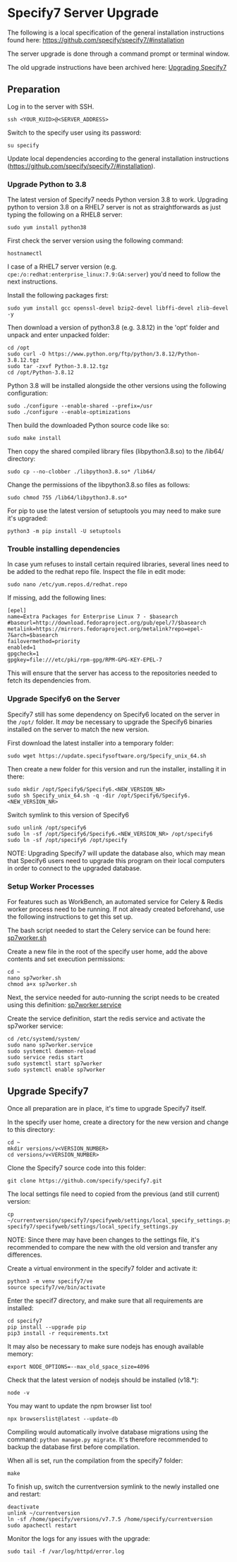 # Specify7 Server Upgrade

The following is a local specification of the general installation instructions found here: 
https://github.com/specify/specify7/#installation

The server upgrade is done through a command prompt or terminal window. 

The old upgrade instructions have been archived here: 
[Upgrading Specify7](https://github.com/NHMDenmark/DanSpecify/blob/master/Documentation/Technical/Archived/Upgrading%20Specify7.md)

## Preparation

Log in to the server with SSH. 
```
ssh <YOUR_KUID>@<SERVER_ADDRESS> 
```
Switch to the specify user using its password: 
```
su specify 
```
Update local dependencies according to the general installation instructions (https://github.com/specify/specify7/#installation).

### Upgrade Python to 3.8 ### 

The latest version of Specify7 needs Python version 3.8 to work. Upgrading python to version 3.8 on a RHEL7 server is not as straightforwards as just typing the following on a RHEL8 server: 
```
sudo yum install python38
```

First check the server version using the following command: 
```
hostnamectl 
```

I case of a RHEL7 server version (e.g. `cpe:/o:redhat:enterprise_linux:7.9:GA:server`) you'd need to follow the next instructions.  

Install the following packages first:
```
sudo yum install gcc openssl-devel bzip2-devel libffi-devel zlib-devel -y
```

Then download a version of python3.8 (e.g. 3.8.12) in the 'opt' folder and unpack and enter unpacked folder: 
```
cd /opt
sudo curl -O https://www.python.org/ftp/python/3.8.12/Python-3.8.12.tgz
sudo tar -zxvf Python-3.8.12.tgz
cd /opt/Python-3.8.12
```

Python 3.8 will be installed alongside the other versions using the following configuration: 
```
sudo ./configure --enable-shared --prefix=/usr
sudo ./configure --enable-optimizations
```

Then build the downloaded Python source code like so: 
```
sudo make install
```

Then copy the shared compiled library files (libpython3.8.so) to the /lib64/ directory:
```
sudo cp --no-clobber ./libpython3.8.so* /lib64/
```

Change the permissions of the libpython3.8.so files as follows:
```
sudo chmod 755 /lib64/libpython3.8.so*
```

For pip to use the latest version of setuptools you may need to make sure it's upgraded: 
```
python3 -m pip install -U setuptools
```

### Trouble installing dependencies 

In case yum refuses to install certain required libraries, several lines need to be added to the redhat repo file. 
Inspect the file in edit mode: 
```
sudo nano /etc/yum.repos.d/redhat.repo
```
If missing, add the following lines: 
```
[epel]
name=Extra Packages for Enterprise Linux 7 - $basearch
#baseurl=http://download.fedoraproject.org/pub/epel/7/$basearch
metalink=https://mirrors.fedoraproject.org/metalink?repo=epel-7&arch=$basearch
failovermethod=priority
enabled=1
gpgcheck=1
gpgkey=file:///etc/pki/rpm-gpg/RPM-GPG-KEY-EPEL-7
```
This will ensure that the server has access to the repositories needed to fetch its dependencies from. 

### Upgrade Specify6 on the Server 

Specify7 still has some dependency on Specify6 located on the server in the `/opt/` folder. 
It *may* be necessary to upgrade the Specify6 binaries installed on the server to match the new version. 

First download the latest installer into a temporary folder: 
```
sudo wget https://update.specifysoftware.org/Specify_unix_64.sh
```
Then create a new folder for this version and run the installer, installing it in there: 
```
sudo mkdir /opt/Specify6/Specify6.<NEW_VERSION_NR>
sudo sh Specify_unix_64.sh -q -dir /opt/Specify6/Specify6.<NEW_VERSION_NR>
```
Switch symlink to this version of Specify6 
```
sudo unlink /opt/specify6
sudo ln -sf /opt/Specify6/Specify6.<NEW_VERSION_NR> /opt/specify6
sudo ln -sf /opt/specify6 /opt/specify
```

NOTE: Upgrading Specify7 will update the database also, which may mean that Specify6 users need to 
upgrade this program on their local computers in order to connect to the upgraded database. 

### Setup Worker Processes

For features such as WorkBench, an automated service for Celery & Redis worker process need to be running. 
If not already created beforehand, use the following instructions to get this set up. 

The bash script needed to start the Celery service can be found here: 
[sp7worker.sh](https://github.com/NHMDenmark/DanSpecify/blob/master/Scripts/Server/sp7worker.sh) 

Create a new file in the root of the specify user home, add the above contents and set execution permissions: 

```
cd ~
nano sp7worker.sh		    
chmod a+x sp7worker.sh
```
Next, the service needed for auto-running the script needs to be created using this definition: 
[sp7worker.service](https://github.com/NHMDenmark/DanSpecify/blob/master/Scripts/Server/sp7worker.service)

Create the service definition, start the redis service and activate the sp7worker service: 
```
cd /etc/systemd/system/         
sudo nano sp7worker.service		  
sudo systemctl daemon-reload
sudo service redis start        
sudo systemctl start sp7worker  
sudo systemctl enable sp7worker 
```

## Upgrade Specify7 

Once all preparation are in place, it's time to upgrade Specify7 itself. 

In the specify user home, create a directory for the new version and change to this directory:
```
cd ~ 
mkdir versions/v<VERSION_NUMBER> 
cd versions/v<VERSION_NUMBER> 
```
Clone the Specify7 source code into this folder:
```
git clone https://github.com/specify/specify7.git
```
The local settings file need to copied from the previous (and still current) version:
```
cp ~/currentversion/specify7/specifyweb/settings/local_specify_settings.py specify7/specifyweb/settings/local_specify_settings.py
```
NOTE: Since there may have been changes to the settings file, it's recommended to compare the new with the old version and transfer any differences. 

Create a virtual environment in the specify7 folder and activate it: 
```
python3 -m venv specify7/ve 
source specify7/ve/bin/activate
```
Enter the specif7 directory, and make sure that all requirements are installed: 
```
cd specify7
pip install --upgrade pip
pip3 install -r requirements.txt
```
It may also be necessary to make sure nodejs has enough available memory:
```
export NODE_OPTIONS=--max_old_space_size=4096
```
Check that the latest version of nodejs should be installed (v18.*):
```
node -v
```
You may want to update the npm browser list too! 
```
npx browserslist@latest --update-db
```
Compiling would automatically involve database migrations using the command: `python manage.py migrate`. 
It's therefore recommended to backup the database first before compilation. 

When all is set, run the compilation from the specify7 folder: 
```
make
```
To finish up, switch the currentversion symlink to the newly installed one and restart: 
```
deactivate
unlink ~/currentversion
ln -sf /home/specify/versions/v7.7.5 /home/specify/currentversion
sudo apachectl restart 
```
Monitor the logs for any issues with the upgrade: 
```
sudo tail -f /var/log/httpd/error.log
```
